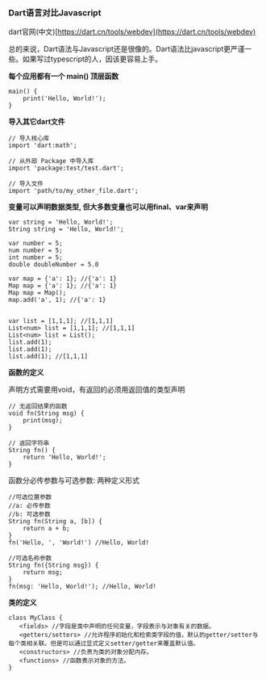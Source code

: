 ### Dart语言对比Javascript

dart官网\(中文\)[https://dart.cn/tools/webdev](https://dart.cn/tools/webdev)

总的来说，Dart语法与Javascript还是很像的。Dart语法比javascript更严谨一些。如果写过typescript的人，因该更容易上手。

**每个应用都有一个 main\(\) 顶层函数**

```
main() {
    print('Hello, World!');
}
```

**导入其它dart文件**

```
// 导入核心库
import 'dart:math';

// 从外部 Package 中导入库
import 'package:test/test.dart';

// 导入文件
import 'path/to/my_other_file.dart';
```

**变量可以声明数据类型, 但大多数变量也可以用final、var来声明**

```
var string = 'Hello, World!';
String string = 'Hello, World!';

var number = 5;
num number = 5;
int number = 5;
double doubleNumber = 5.0

var map = {'a': 1}; //{'a': 1}
Map map = {'a': 1}; //{'a': 1}
Map map = Map(); 
map.add('a', 1); //{'a': 1}


var list = [1,1,1]; //[1,1,1]
List<num> list = [1,1,1]; //[1,1,1]
List<num> list = List();
list.add(1);
list.add(1);
list.add(1); //[1,1,1]
```

**函数的定义**

声明方式需要用void，有返回的必须用返回值的类型声明

```
// 无返回结果的函数
void fn(String msg) {
    print(msg);
}

// 返回字符串
String fn() {
    return 'Hello, World!';
}
```

函数分必传参数与可选参数: 两种定义形式

```
//可选位置参数
//a: 必传参数
//b: 可选参数
String fn(String a, [b]) {
    return a + b;
}
fn('Hello, ', 'World!') //Hello, World!

//可选名称参数
String fn({String msg}) {
    return msg;
}
fn(msg: 'Hello, World!'); //Hello, World!
```

**类的定义**

```
class MyClass {  
   <fields> //字段是类中声明的任何变量，字段表示与对象有关的数据。
   <getters/setters> //允许程序初始化和检索类字段的值，默认的getter/setter与每个类相关联。但是可以通过显式定义setter/getter来覆盖默认值。
   <constructors> //负责为类的对象分配内存。
   <functions> //函数表示对象的方法。
}
```



